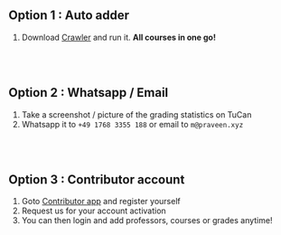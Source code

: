 <br/>

## Option 1 : Auto adder
1. Download <a href="https://github.com/praveendath92/coursestats/releases">Crawler</a> and run it. <b>All courses in one go!</b>

<br/><br/>

## Option 2 : Whatsapp / Email
1. Take a screenshot / picture of the grading statistics on TuCan
2. Whatsapp it to ```+49 1768 3355 188``` or email to ```m@praveen.xyz```

<br/><br/>

## Option 3 : Contributor account
1. Goto <a href='http://add.coursestats.de'>Contributor app</a> and register yourself
2. Request us for your account activation
3. You can then login and add professors, courses or grades anytime!
